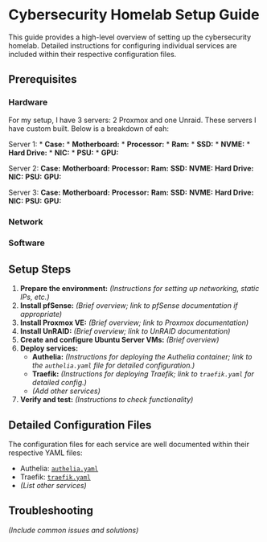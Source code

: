 # Cybersecurity Homelab Setup Guide

This guide provides a high-level overview of setting up the cybersecurity homelab. Detailed instructions for configuring individual services are included within their respective configuration files.

## Prerequisites

### Hardware
For my setup, I have 3 servers: 2 Proxmox and one Unraid.  These servers I have custom built.  Below is a breakdown of eah:

Server 1:
    * **Case:**
    * **Motherboard:**
    * **Processor:**
    * **Ram:**
    * **SSD:**
    * **NVME:**
    * **Hard Drive:**
    * **NIC:**
    * **PSU:**
    * **GPU:**

Server 2:
**Case:**
**Motherboard:**
**Processor:**
**Ram:**
**SSD:**
**NVME:**
**Hard Drive:**
**NIC:**
**PSU:**
**GPU:**

Server 3:
**Case:**
**Motherboard:**
**Processor:**
**Ram:**
**SSD:**
**NVME:**
**Hard Drive:**
**NIC:**
**PSU:**
**GPU:**

### Network

### Software


## Setup Steps

1. **Prepare the environment:**  *(Instructions for setting up networking, static IPs, etc.)*
2. **Install pfSense:** *(Brief overview; link to pfSense documentation if appropriate)*
3. **Install Proxmox VE:** *(Brief overview; link to Proxmox documentation)*
4. **Install UnRAID:** *(Brief overview; link to UnRAID documentation)*
5. **Create and configure Ubuntu Server VMs:** *(Brief overview)*
6. **Deploy services:**
    * **Authelia:**  *(Instructions for deploying the Authelia container; link to the `authelia.yaml` file for detailed configuration.)*
    * **Traefik:** *(Instructions for deploying Traefik; link to `traefik.yaml` for detailed config.)*
    * *(Add other services)*
7. **Verify and test:** *(Instructions to check functionality)*


## Detailed Configuration Files

The configuration files for each service are well documented within their respective YAML files:

* Authelia: [`authelia.yaml`](documentation/docker-compose/authelia.yaml)
* Traefik: [`traefik.yaml`](documentation/docker-compose/traefik.yaml)
* *(List other services)*


## Troubleshooting

*(Include common issues and solutions)*
